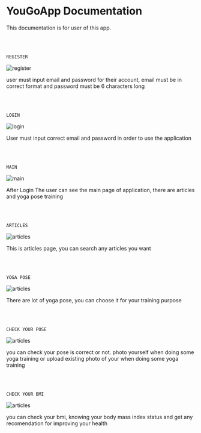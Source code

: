 # YouGoApp Documentation

This documentation is for user of this app.

</br>
</br>

`REGISTER`

![register](assets/register.gif)

<p>user must input email and password for their account, email must be in correct format and password must be 6 characters long</p>

</br>
</br>


`LOGIN`

![login](assets/login.gif)

<p>User must input correct email and password in order to use the application</p>

</br>
</br>

`MAIN`

![main](assets/main.gif)

<p>After Login The user can see the main page of application, there are articles and yoga pose training</p>

</br>
</br>


`ARTICLES`

![articles](assets/articles.gif)

<p>This is articles page, you can search any articles you want</p>

</br>
</br>

`YOGA POSE`

![articles](assets/yogapose.gif)

<p>There are lot of yoga pose, you can  choose it for your training purpose</p>

</br>
</br>

`CHECK YOUR POSE`

![articles](assets/checkYourPose.gif)

<p>you can check your pose is correct or not. photo yourself when doing some yoga training or upload existing photo of your when doing some yoga training </p>

</br>
</br>

`CHECK YOUR BMI`

![articles](assets/bmi.gif)

<p>you can check your bmi, knowing your body mass index status and get any recomendation for improving your health</p>

</br>
</br>



